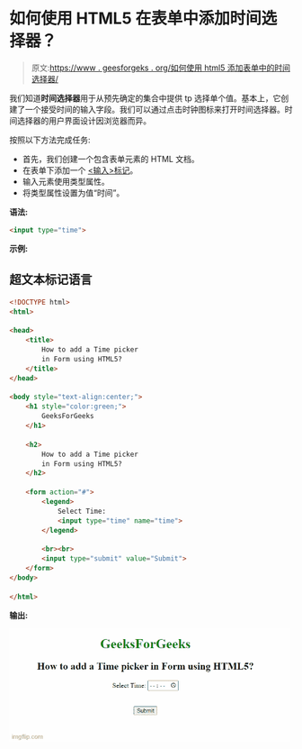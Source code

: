 # 如何使用 HTML5 在表单中添加时间选择器？

> 原文:[https://www . geesforgeks . org/如何使用 html5 添加表单中的时间选择器/](https://www.geeksforgeeks.org/how-to-add-a-time-picker-in-form-using-html5/)

我们知道**时间选择器**用于从预先确定的集合中提供 tp 选择单个值。基本上，它创建了一个接受时间的输入字段。我们可以通过点击时钟图标来打开时间选择器。时间选择器的用户界面设计因浏览器而异。

按照以下方法完成任务:

*   首先，我们创建一个包含表单元素的 HTML 文档。
*   在表单下添加一个 [<输入>标记](https://www.geeksforgeeks.org/html-input-tag/)。
*   输入元素使用类型属性。
*   将类型属性设置为值“时间”。

**语法:**

```html
<input type="time"> 
```

**示例:**

## 超文本标记语言

```html
<!DOCTYPE html>
<html>

<head>
    <title>
        How to add a Time picker 
        in Form using HTML5?
    </title>
</head>

<body style="text-align:center;">
    <h1 style="color:green;">
        GeeksForGeeks
    </h1>

    <h2>
        How to add a Time picker 
        in Form using HTML5?
    </h2>

    <form action="#">
        <legend>
            Select Time: 
            <input type="time" name="time">
        </legend>

        <br><br>
        <input type="submit" value="Submit">
    </form>
</body>

</html>
```

**输出:**

![](img/14bfb09f885939bc2c391cf4c3f2b2b6.png)